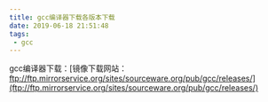 ```yaml
---
title: gcc编译器下载各版本下载
date: 2019-06-18 21:51:48
tags:
 - gcc
---
```

gcc编译器下载：[镜像下载网站：ftp://ftp.mirrorservice.org/sites/sourceware.org/pub/gcc/releases/](ftp://ftp.mirrorservice.org/sites/sourceware.org/pub/gcc/releases/)